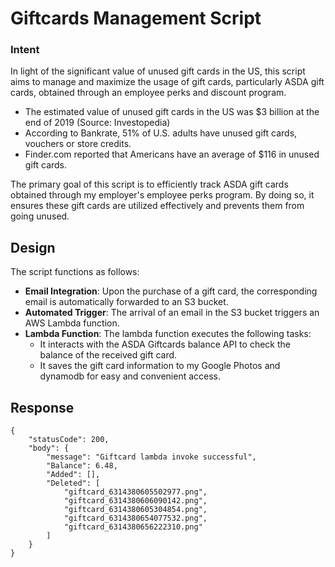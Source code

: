# Giftcards Management Script

### Intent

In light of the significant value of unused gift cards in the US, this script aims to manage and maximize the usage of gift cards, particularly ASDA gift cards, obtained through an employee perks and discount program.

* The estimated value of unused gift cards in the US was $3 billion at the end of 2019 (Source: Investopedia)
* According to Bankrate, 51% of U.S. adults have unused gift cards, vouchers or store credits.
* Finder.com reported that Americans have an average of $116 in unused gift cards.

The primary goal of this script is to efficiently track ASDA gift cards obtained through my employer's employee perks program. 
By doing so, it ensures these gift cards are utilized effectively and prevents them from going unused.

## Design

The script functions as follows:

- **Email Integration**: Upon the purchase of a gift card, the corresponding email is automatically forwarded to an S3 bucket.
- **Automated Trigger**: The arrival of an email in the S3 bucket triggers an AWS Lambda function.
- **Lambda Function**: The lambda function executes the following tasks:
  - It interacts with the ASDA Giftcards balance API to check the balance of the received gift card.
  - It saves the gift card information to my Google Photos and dynamodb for easy and convenient access.

## Response
```
{
    "statusCode": 200,
    "body": {
        "message": "Giftcard lambda invoke successful",
        "Balance": 6.48,
        "Added": [],
        "Deleted": [
            "giftcard_6314380605502977.png",
            "giftcard_6314380606090142.png",
            "giftcard_6314380605304854.png",
            "giftcard_6314380654077532.png",
            "giftcard_6314380656222310.png"
        ]
    }
}
```
